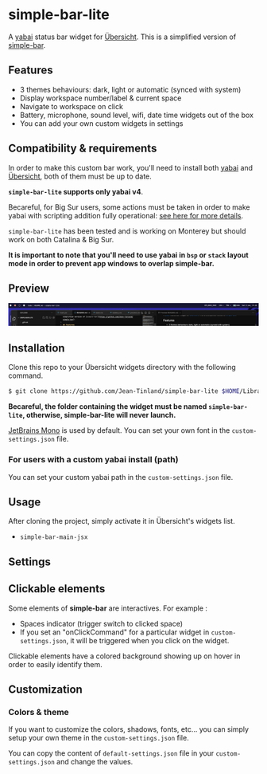 # simple-bar-lite

A [yabai](https://github.com/koekeishiya/yabai) status bar widget for [Übersicht](https://github.com/felixhageloh/uebersicht). This is a simplified version of [simple-bar](https://github.com/Jean-Tinland/simple-bar).

## Features

- 3 themes behaviours: dark, light or automatic (synced with system)
- Display workspace number/label & current space
- Navigate to workspace on click
- Battery, microphone, sound level, wifi, date time widgets out of the box
- You can add your own custom widgets in settings

## Compatibility & requirements

In order to make this custom bar work, you'll need to install both [yabai](https://github.com/koekeishiya/yabai) and [Übersicht](https://github.com/felixhageloh/uebersicht), both of them must be up to date.

**`simple-bar-lite` supports only yabai v4**.

Becareful, for Big Sur users, some actions must be taken in order to make yabai with scripting addition fully operational: [see here for more details](<https://github.com/koekeishiya/yabai/wiki/Installing-yabai-(latest-release)#macos-big-sur---automatically-load-scripting-addition-on-startup>).

`simple-bar-lite` has been tested and is working on Monterey but should work on both Catalina & Big Sur.

**It is important to note that you'll need to use yabai in `bsp` or `stack` layout mode in order to prevent app windows to overlap simple-bar.**

## Preview

![img](./preview.jpg)

## Installation

Clone this repo to your Übersicht widgets directory with the following command.

```bash
$ git clone https://github.com/Jean-Tinland/simple-bar-lite $HOME/Library/Application\ Support/Übersicht/widgets/simple-bar-lite
```

**Becareful, the folder containing the widget must be named `simple-bar-lite`, otherwise, simple-bar-lite will never launch.**

[JetBrains Mono](https://www.jetbrains.com/lp/mono/) is used by default. You can set your own font in the `custom-settings.json` file.

### For users with a custom yabai install (path)

You can set your custom yabai path in the `custom-settings.json` file.

## Usage

After cloning the project, simply activate it in Übersicht's widgets list.

- `simple-bar-main-jsx`

## Settings

## Clickable elements

Some elements of **simple-bar** are interactives. For example :

- Spaces indicator (trigger switch to clicked space)
- If you set an "onClickCommand" for a particular widget in `custom-settings.json`, it will be triggered when you click on the widget.

Clickable elements have a colored background showing up on hover in order to easily identify them.

## Customization

### Colors & theme

If you want to customize the colors, shadows, fonts, etc... you can simply setup your own theme in the `custom-settings.json` file.

You can copy the content of `default-settings.json` file in your `custom-settings.json` and change the values.
